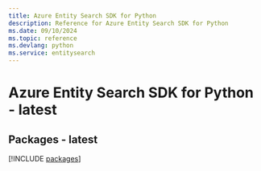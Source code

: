 ```yaml
---
title: Azure Entity Search SDK for Python
description: Reference for Azure Entity Search SDK for Python
ms.date: 09/10/2024
ms.topic: reference
ms.devlang: python
ms.service: entitysearch
---
```

# Azure Entity Search SDK for Python - latest
## Packages - latest
[!INCLUDE [packages](entity-search-index.md)]